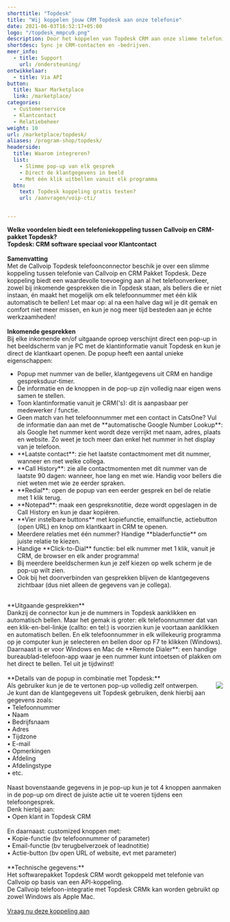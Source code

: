 ```yaml
---
shorttitle: "Topdesk"
title: "Wij koppelen jouw CRM Topdesk aan onze telefonie"
date: 2021-06-03T16:52:17+05:00
logo: "/topdesk_mmpcu9.png"
description: Door het koppelen van Topdesk CRM aan onze slimme telefonie werk je een stuk efficienter.
shortdesc: Sync je CRM-contacten en -bedrijven.
meer_info:
  - title: Support
    url: /ondersteuning/
ontwikkelaar:
  - title: Via API
button:
  title: Naar Marketplace
  link: /marketplace/
categories:
  - Customerservice
  - Klantcontact
  - Relatiebeheer
weight: 10
url: /marketplace/topdesk/
aliases: /program-shop/topdesk/
headerside:
  title: Waarom integreren?
  list:
    - Slimme pop-up van elk gesprek
    - Direct de klantgegevens in beeld
    - Met één klik uitbellen vanuit elk programma
  btn:
    text: Topdesk koppeling gratis testen?
    url: /aanvragen/voip-cti/


---
```


**Welke voordelen biedt een telefoniekoppeling tussen Callvoip en CRM-pakket Topdesk?<br>
Topdesk: CRM software speciaal voor Klantcontact**<br>
<br>
**Samenvatting**<br>
Met de Callvoip Topdesk telefoonconnector beschik je over een slimme koppeling tussen telefonie van Callvoip en CRM Pakket Topdesk. Deze koppeling biedt een waardevolle toevoeging aan al het telefoonverkeer, zowel bij inkomende gesprekken die in Topdesk staan, als bellers die er niet instaan, én maakt het mogelijk om elk telefoonnummer met één klik automatisch te bellen! Let maar op: al na een halve dag wil je dit gemak en comfort niet meer missen, en kun je nog meer tijd besteden aan je échte werkzaamheden!<br>
<br>
**Inkomende gesprekken**<br>
Bij elke inkomende en/of uitgaande oproep verschijnt direct een pop-up in het beeldscherm van je PC met de klantinformatie vanuit Topdesk en kun je direct de klantkaart openen. De popup heeft een aantal unieke eigenschappen:
<div class="usp-list">
<ul>
<li>Popup met nummer van de beller, klantgegevens uit CRM en handige gespreksduur-timer.</li>
<li>De informatie en de knoppen in de pop-up zijn volledig naar eigen wens samen te stellen.</li>
<li>Toon klantinformatie vanuit je CRM('s): dit is aanpasbaar per medewerker / functie. </li>
<li>Geen match van het telefoonnummer met een contact in CatsOne? Vul de informatie dan aan met de **automatische Google Number Lookup**: als Google het nummer kent wordt deze verrijkt met naam, adres, plaats en website. Zo weet je toch meer dan enkel het nummer in het display van je telefoon.</li>
<li>**Laatste contact**: zie het laatste contactmoment met dit nummer, wanneer en met welke collega.</li>
<li>**Call History**: zie alle contactmomenten met dit nummer van de laatste 90 dagen: wanneer, hoe lang en met wie. Handig voor bellers die niet weten met wie ze eerder spraken.</li>
<li>**Redial**: open de popup van een eerder gesprek en bel de relatie met 1 klik terug.</li>
<li>**Notepad**: maak een gespreksnotitie, deze wordt opgeslagen in de Call History en kun je daar kopiëren.</li>
<li>**Vier instelbare buttons** met kopiefunctie, emailfunctie, actiebutton (open URL) en knop om klantkaart in CRM te openen.</li>
<li>Meerdere relaties met één nummer? Handige **bladerfunctie** om juiste relatie te kiezen. </li>
<li>Handige **Click-to-Dial** functie: bel elk nummer met 1 klik, vanuit je CRM, de browser en elk ander programma!</li>
<li>Bij meerdere beeldschermen kun je zelf kiezen op welk scherm je de pop-up wilt zien.</li>
<li>Ook bij het doorverbinden van gesprekken blijven de klantgegevens zichtbaar (dus niet alleen de gegevens van je collega).</li>
</ul>
</div>
<br>
**Uitgaande gesprekken**<br>
Dankzij de connector kun je de nummers in Topdesk aanklikken en automatisch bellen. Maar het gemak is groter: elk telefoonnummer dat van een klik-en-bel-linkje (callto: en tel:) is voorzien kun je voortaan aanklikken en automatisch bellen. En elk telefoonnummer in elk willekeurig programma op je computer kun je selecteren en bellen door op F7 te klikken (Windows). <br>
Daarnaast is er voor Windows en Mac de **Remote Dialer**: een handige bureaublad-telefoon-app waar je een nummer kunt intoetsen of plakken om het direct te bellen. Tel uit je tijdwinst! <br>
<br>
**Details van de popup in combinatie met Topdesk:**<br>
<img src="https://res.cloudinary.com/callvoip/image/upload/popup_crm_jmr7fc.png" style="float:right">
Als gebruiker kun je de te vertonen pop-up volledig zelf ontwerpen. <br>
Je kunt dan de klantgegevens uit Topdesk gebruiken, denk hierbij aan gegevens zoals: <br>
&bull; Telefoonnummer <br>
&bull; Naam<br>
&bull; Bedrijfsnaam<br>
&bull; Adres<br>
&bull; Tijdzone<br>
&bull; E-mail<br>
&bull; Opmerkingen<br>
&bull; Afdeling<br>
&bull; Afdelingstype<br>
&bull; etc.<br>
<br>
Naast bovenstaande gegevens in je pop-up kun je tot 4 knoppen aanmaken in de pop-up om direct de juiste actie uit te voeren tijdens een telefoongesprek. <br>
Denk hierbij aan:<br>
• Open klant in Topdesk CRM<br>
<br>
En daarnaast: customized knoppen met: <br>
• Kopie-functie (bv telefoonnummer of parameter)<br>
• Email-functie (bv terugbelverzoek of leadnotitie)<br>
• Actie-button (bv open URL of website, evt met parameter) <br>
<br>
**Technische gegevens:**<br>
Het softwarepakket Topdesk CRM wordt gekoppeld met telefonie van Callvoip op basis van een API-koppeling.<br>
De Callvoip telefoon-integratie met Topdesk CRMk kan worden gebruikt op zowel Windows als Apple Mac.<br> 
<br><a href="/aanvragen/voip-cti/" class="button">Vraag nu deze koppeling aan</a>

